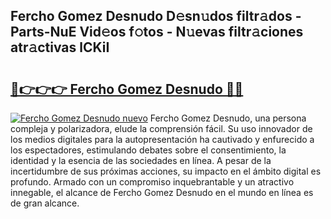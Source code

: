 ## Fercho Gomez Desnudo D𝚎sn𝚞dos filtr𝚊dos - Parts-NuE Vid𝚎os f𝚘tos - N𝚞evas filtr𝚊ciones atr𝚊ctivas lCKiI

# <h2><a href="http://mb6emg.tromn.icu/?c=Fercho+Gomez+Desnudo">🔗👉👉👉 Fercho Gomez Desnudo 🔗🔗</a></h2>

[![Fercho Gomez Desnudo nuevo](https://i.imgur.com/pEAQMta.gif)](http://mb6emg.tromn.icu/?c=Fercho+Gomez+Desnudo)
Fercho Gomez Desnudo, una persona compleja y polarizadora, elude la comprensión fácil. Su uso innovador de los medios digitales para la autopresentación ha cautivado y enfurecido a los espectadores, estimulando debates sobre el consentimiento, la identidad y la esencia de las sociedades en línea. A pesar de la incertidumbre de sus próximas acciones, su impacto en el ámbito digital es profundo. Armado con un compromiso inquebrantable y un atractivo innegable, el alcance de Fercho Gomez Desnudo en el mundo en línea es de gran alcance.

